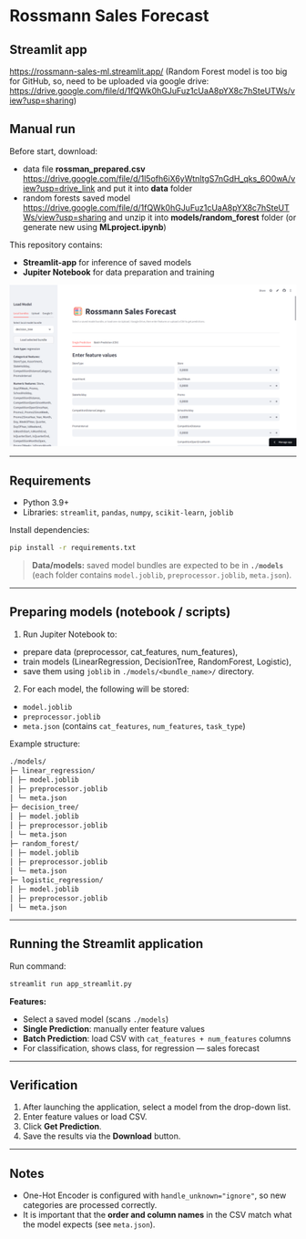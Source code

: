 # Rossmann Sales Forecast

## Streamlit app

https://rossmann-sales-ml.streamlit.app/ (Random Forest model is too big for GitHub, so, need to be uploaded via google drive: https://drive.google.com/file/d/1fQWk0hGJuFuz1cUaA8pYX8c7hSteUTWs/view?usp=sharing)

## Manual run

Before start, download:
- data file **rossman_prepared.csv** https://drive.google.com/file/d/1l5ofh6iX6yWtnltgS7nGdH_qks_6O0wA/view?usp=drive_link and put it into **data** folder
- random forests saved model https://drive.google.com/file/d/1fQWk0hGJuFuz1cUaA8pYX8c7hSteUTWs/view?usp=sharing and unzip it into **models/random_forest** folder (or generate new using **MLproject.ipynb**)

This repository contains:
- **Streamlit-app** for inference of saved models
- **Jupiter Notebook** for data preparation and training

![Streamlit Screenshot](./streamlit_screenshot.png)

---

## Requirements

- Python 3.9+
- Libraries: `streamlit`, `pandas`, `numpy`, `scikit-learn`, `joblib`

Install dependencies:
```bash
pip install -r requirements.txt
```

> **Data/models:** saved model bundles are expected to be in **`./models`** (each folder contains `model.joblib`, `preprocessor.joblib`, `meta.json`).

---

## Preparing models (notebook / scripts)

1. Run Jupiter Notebook to:
- prepare data (preprocessor, cat_features, num_features),
- train models (LinearRegression, DecisionTree, RandomForest, Logistic),
- save them using `joblib` in `./models/<bundle_name>/` directory.
2. For each model, the following will be stored:
- `model.joblib`
- `preprocessor.joblib`
- `meta.json` (contains `cat_features`, `num_features`, `task_type`)

Example structure:
```
./models/
├─ linear_regression/
│ ├─ model.joblib
│ ├─ preprocessor.joblib
│ └─ meta.json
├─ decision_tree/
│ ├─ model.joblib
│ ├─ preprocessor.joblib
│ └─ meta.json
├─ random_forest/
│ ├─ model.joblib
│ ├─ preprocessor.joblib
│ └─ meta.json
├─ logistic_regression/
│ ├─ model.joblib
│ ├─ preprocessor.joblib
│ └─ meta.json
```

---

## Running the Streamlit application

Run command:
```bash
streamlit run app_streamlit.py
```

**Features:**
- Select a saved model (scans `./models`)
- **Single Prediction**: manually enter feature values
- **Batch Prediction**: load CSV with `cat_features + num_features` columns
- For classification, shows class, for regression — sales forecast

---

## Verification

1. After launching the application, select a model from the drop-down list.
2. Enter feature values ​​or load CSV.
3. Click **Get Prediction**.
4. Save the results via the **Download** button.

---

## Notes

- One-Hot Encoder is configured with `handle_unknown="ignore"`, so new categories are processed correctly.
- It is important that the **order and column names** in the CSV match what the model expects (see `meta.json`).